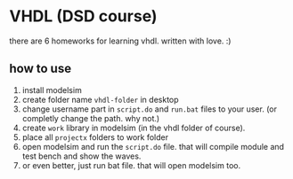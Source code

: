 # VHDL (DSD course)

there are 6 homeworks for learning vhdl. written with love. :)

## how to use

1. install modelsim
2. create folder name `vhdl-folder` in desktop
3. change username part in `script.do` and `run.bat` files to your user. (or completly change the path. why not.)
4. create `work` library in modelsim (in the vhdl folder of course).
5. place all `projectx` folders to work folder
6. open modelsim and run the `script.do` file. that will compile module and test bench and show the waves.
7. or even better, just run bat file. that will open modelsim too.

